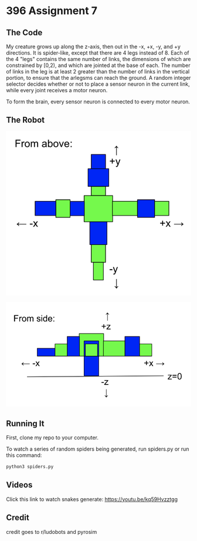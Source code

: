 # 396 Assignment 7

## The Code

My creature grows up along the z-axis, then out in the -x, +x, -y, and +y directions. It is spider-like, except that there are 4 legs instead of 8. Each of the 4 "legs" contains the same number of links, the dimensions of which are constrained by [0,2), and which are jointed at the base of each. The number of links in the leg is at least 2 greater than the number of links in the vertical portion, to ensure that the arlegsms can reach the ground. A random integer selector decides whether or not to place a sensor neuron in the current link, while every joint receives a motor neuron.

To form the brain, every sensor neuron is connected to every motor neuron. 

## The Robot

![alt text](https://github.com/juliagangi/mybots/blob/3DCreature/fromabove.png?raw=true)

![alt text](https://github.com/juliagangi/mybots/blob/3DCreature/below.png?raw=true)

## Running It

First, clone my repo to your computer.

To watch a series of random spiders being generated, run spiders.py or run this command:

```bash
python3 spiders.py
```

## Videos

Click this link to watch snakes generate: <https://youtu.be/kq59Hvzztgg>

## Credit

credit goes to r/ludobots and pyrosim

